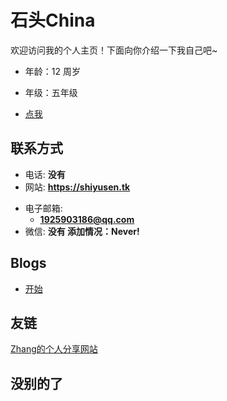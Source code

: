 # 石头China

欢迎访问我的个人主页！下面向你介绍一下我自己吧\~

- 年龄：12 周岁
- 年级：五年级

- [点我](https://www.baidu.com)

<!-- .slide vertical=true -->

## 联系方式

- 电话: **没有**
- 网站: **<https://shiyusen.tk>**

<!-- .slide vertical=true -->

- 电子邮箱:
  - **[1925903186@qq.com](mailto:1925903186@qq.com)**
- 微信: **没有 添加情况：Never!**

<!-- .slide -->

## Blogs

- [开始](https://shiyusen.tk/_posts/2021-05-08-start.md)

<!-- .slide -->

## 友链

<a href="https://zkxblog.xyz" target="_blank">Zhang的个人分享网站</a>

<!-- .slide vertical=true -->

## 没别的了
